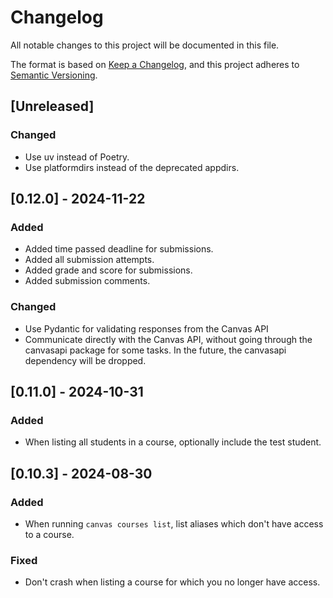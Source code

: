 # Changelog

All notable changes to this project will be documented in this file.

The format is based on [Keep a Changelog](https://keepachangelog.com/en/1.1.0/),
and this project adheres to [Semantic Versioning](https://semver.org/spec/v2.0.0.html).

## [Unreleased]

### Changed

- Use uv instead of Poetry.
- Use platformdirs instead of the deprecated appdirs.

## [0.12.0] - 2024-11-22

### Added

- Added time passed deadline for submissions.
- Added all submission attempts.
- Added grade and score for submissions.
- Added submission comments.

### Changed

- Use Pydantic for validating responses from the Canvas API
- Communicate directly with the Canvas API, without going through the canvasapi package for some tasks. In the future, the canvasapi dependency will be dropped.

## [0.11.0] - 2024-10-31

### Added

- When listing all students in a course, optionally include the test student.

## [0.10.3] - 2024-08-30

### Added

- When running `canvas courses list`, list aliases which don't have access to a course.

### Fixed

- Don't crash when listing a course for which you no longer have access.
